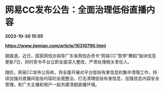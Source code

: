 # 网易CC发布公告：全面治理低俗直播内容

**2023-10-30 15:05**

**https://www.jiemian.com/article/10310790.html**

据报道，近日，国家网信办指导广东省网信办责令“网易CC”暂停“舞蹈”版块信息更新7日，同时责令平台立即全面深入整改，严肃处理相关责任人。

随后，网易CC发布公告称，将全面开展对平台低俗有害信息的集中清理工作，持续加强对直播间低俗内容的全面整治，打击清理低俗有害信息，加强信息内容安全管理，和广大主播和用户一起共建清朗直播环境。